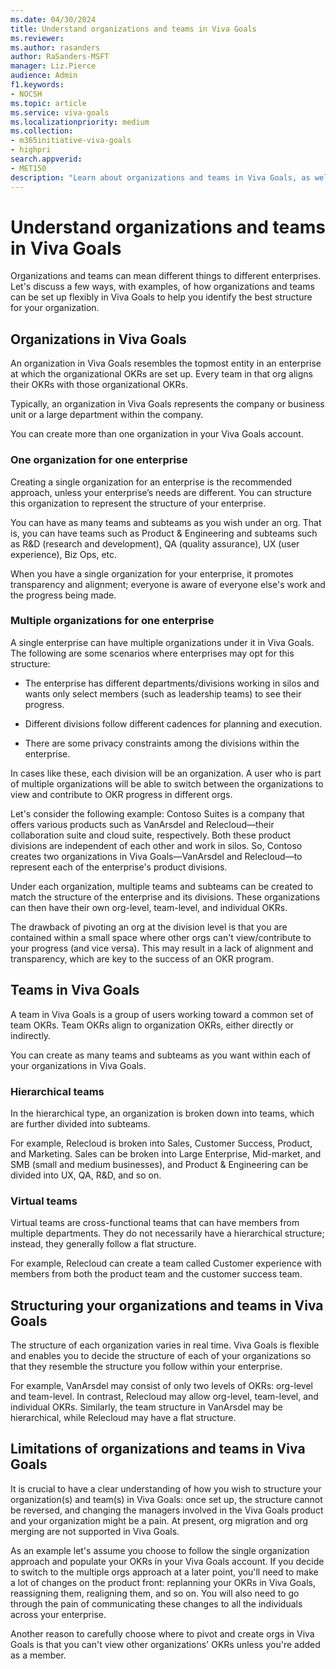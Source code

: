 ```yaml
---
ms.date: 04/30/2024
title: Understand organizations and teams in Viva Goals
ms.reviewer: 
ms.author: rasanders
author: RaSanders-MSFT
manager: Liz.Pierce
audience: Admin
f1.keywords:
- NOCSH
ms.topic: article
ms.service: viva-goals
ms.localizationpriority: medium
ms.collection:  
- m365initiative-viva-goals
- highpri  
search.appverid:
- MET150
description: "Learn about organizations and teams in Viva Goals, as well as how to structure them. "
---
```


# Understand organizations and teams in Viva Goals

Organizations and teams can mean different things to different enterprises. Let's discuss a few ways, with examples, of how organizations and teams can be set up flexibly in Viva Goals to help you identify the best structure for your organization.

## Organizations in Viva Goals

An organization in Viva Goals resembles the topmost entity in an enterprise at which the organizational OKRs are set up. Every team in that org aligns their OKRs with those organizational OKRs.  

Typically, an organization in Viva Goals represents the company or business unit or a large department within the company.  

You can create more than one organization in your Viva Goals account.

### One organization for one enterprise

Creating a single organization for an enterprise is the recommended approach, unless your enterprise’s needs are different. You can structure this organization to represent the structure of your enterprise.

You can have as many teams and subteams as you wish under an org. That is, you can have teams such as Product & Engineering and subteams such as R&D (research and development), QA (quality assurance), UX (user experience), Biz Ops, etc.

When you have a single organization for your enterprise, it promotes transparency and alignment; everyone is aware of everyone else's work and the progress being made.

### Multiple organizations for one enterprise

A single enterprise can have multiple organizations under it in Viva Goals. The following are some scenarios where enterprises may opt for this structure:

- The enterprise has different departments/divisions working in silos and wants only select members (such as leadership teams) to see their progress.

- Different divisions follow different cadences for planning and execution.

- There are some privacy constraints among the divisions within the enterprise.

In cases like these, each division will be an organization. A user who is part of multiple organizations will be able to switch between the organizations to view and contribute to OKR progress in different orgs.

Let's consider the following example: Contoso Suites is a company that offers various products such as VanArsdel and Relecloud—their collaboration suite and cloud suite, respectively. Both these product divisions are independent of each other and work in silos. So, Contoso creates two organizations in Viva Goals—VanArsdel and Relecloud—to represent each of the enterprise's product divisions.  

Under each organization, multiple teams and subteams can be created to match the structure of the enterprise and its divisions. These organizations can then have their own org-level, team-level, and individual OKRs.

The drawback of pivoting an org at the division level is that you are contained within a small space where other orgs can't view/contribute to your progress (and vice versa). This may result in a lack of alignment and transparency, which are key to the success of an OKR program.

## Teams in Viva Goals

A team in Viva Goals is a group of users working toward a common set of team OKRs. Team OKRs align to organization OKRs, either directly or indirectly.

You can create as many teams and subteams as you want within each of your organizations in Viva Goals.

### Hierarchical teams

In the hierarchical type, an organization is broken down into teams, which are further divided into subteams.  

For example, Relecloud is broken into Sales, Customer Success, Product, and Marketing. Sales can be broken into Large Enterprise, Mid-market, and SMB (small and medium businesses), and Product & Engineering can be divided into UX, QA, R&D, and so on.

### Virtual teams

Virtual teams are cross-functional teams that can have members from multiple departments. They do not necessarily have a hierarchical structure; instead, they generally follow a flat structure.

For example, Relecloud can create a team called Customer experience with members from both the product team and the customer success team.

## Structuring your organizations and teams in Viva Goals

The structure of each organization varies in real time. Viva Goals is flexible and enables you to decide the structure of each of your organizations so that they resemble the structure you follow within your enterprise.

For example, VanArsdel may consist of only two levels of OKRs: org-level and team-level. In contrast, Relecloud may allow org-level, team-level, and individual OKRs. Similarly, the team structure in VanArsdel may be hierarchical, while Relecloud may have a flat structure.  

## Limitations of organizations and teams in Viva Goals

It is crucial to have a clear understanding of how you wish to structure your organization(s) and team(s) in Viva Goals: once set up, the structure cannot be reversed, and changing the managers involved in the Viva Goals product and your organization might be a pain. At present, org migration and org merging are not supported in Viva Goals.

As an example let's assume you choose to follow the single organization approach and populate your OKRs in your Viva Goals account. If you decide to switch to the multiple orgs approach at a later point, you'll need to make a lot of changes on the product front: replanning your OKRs in Viva Goals, reassigning them, realigning them, and so on. You will also need to go through the pain of communicating these changes to all the individuals across your enterprise.  

Another reason to carefully choose where to pivot and create orgs in Viva Goals is that you can't view other organizations' OKRs unless you're added as a member.
